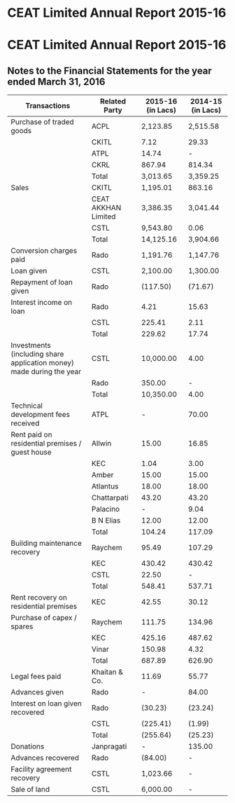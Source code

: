 # CEAT Limited Annual Report 2015-16

# CEAT Limited Annual Report 2015-16

## Notes to the Financial Statements for the year ended March 31, 2016

|Transactions|Related Party|2015-16 (in Lacs)|2014-15 (in Lacs)|
|---|---|---|---|
|Purchase of traded goods|ACPL|2,123.85|2,515.58|
| |CKITL|7.12|29.33|
| |ATPL|14.74|-|
| |CKRL|867.94|814.34|
| |Total|3,013.65|3,359.25|
|Sales|CKITL|1,195.01|863.16|
| |CEAT AKKHAN Limited|3,386.35|3,041.44|
| |CSTL|9,543.80|0.06|
| |Total|14,125.16|3,904.66|
|Conversion charges paid|Rado|1,191.76|1,147.76|
|Loan given|CSTL|2,100.00|1,300.00|
|Repayment of loan given|Rado|(117.50)|(71.67)|
|Interest income on loan|Rado|4.21|15.63|
| |CSTL|225.41|2.11|
| |Total|229.62|17.74|
|Investments (including share application money) made during the year|CSTL|10,000.00|4.00|
| |Rado|350.00|-|
| |Total|10,350.00|4.00|
|Technical development fees received|ATPL|-|70.00|
|Rent paid on residential premises / guest house|Allwin|15.00|16.85|
| |KEC|1.04|3.00|
| |Amber|15.00|15.00|
| |Atlantus|18.00|18.00|
| |Chattarpati|43.20|43.20|
| |Palacino|-|9.04|
| |B N Elias|12.00|12.00|
| |Total|104.24|117.09|
|Building maintenance recovery|Raychem|95.49|107.29|
| |KEC|430.42|430.42|
| |CSTL|22.50|-|
| |Total|548.41|537.71|
|Rent recovery on residential premises|KEC|42.55|30.12|
|Purchase of capex / spares|Raychem|111.75|134.96|
| |KEC|425.16|487.62|
| |Vinar|150.98|4.32|
| |Total|687.89|626.90|
|Legal fees paid|Khaitan & Co.|11.69|55.77|
|Advances given|Rado|-|84.00|
|Interest on loan given recovered|Rado|(30.23)|(23.24)|
| |CSTL|(225.41)|(1.99)|
| |Total|(255.64)|(25.23)|
|Donations|Janpragati|-|135.00|
|Advances recovered|Rado|(84.00)|-|
|Facility agreement recovery|CSTL|1,023.66|-|
|Sale of land|CSTL|6,000.00|-|